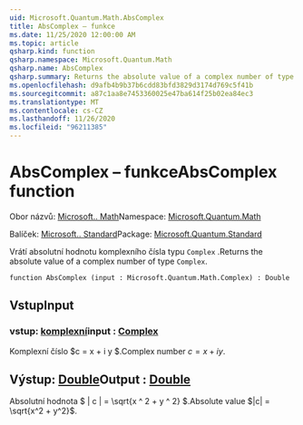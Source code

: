 ```yaml
---
uid: Microsoft.Quantum.Math.AbsComplex
title: AbsComplex – funkce
ms.date: 11/25/2020 12:00:00 AM
ms.topic: article
qsharp.kind: function
qsharp.namespace: Microsoft.Quantum.Math
qsharp.name: AbsComplex
qsharp.summary: Returns the absolute value of a complex number of type `Complex`.
ms.openlocfilehash: d9afb4b9b37b6cdd83bfd3829d3174d769c5f41b
ms.sourcegitcommit: a87c1aa8e7453360025e47ba614f25b02ea84ec3
ms.translationtype: MT
ms.contentlocale: cs-CZ
ms.lasthandoff: 11/26/2020
ms.locfileid: "96211385"
---
```

# <a name="abscomplex-function"></a><span data-ttu-id="b7c6f-102">AbsComplex – funkce</span><span class="sxs-lookup"><span data-stu-id="b7c6f-102">AbsComplex function</span></span>

<span data-ttu-id="b7c6f-103">Obor názvů: [Microsoft.. Math](xref:Microsoft.Quantum.Math)</span><span class="sxs-lookup"><span data-stu-id="b7c6f-103">Namespace: [Microsoft.Quantum.Math](xref:Microsoft.Quantum.Math)</span></span>

<span data-ttu-id="b7c6f-104">Balíček: [Microsoft.. Standard](https://nuget.org/packages/Microsoft.Quantum.Standard)</span><span class="sxs-lookup"><span data-stu-id="b7c6f-104">Package: [Microsoft.Quantum.Standard](https://nuget.org/packages/Microsoft.Quantum.Standard)</span></span>


<span data-ttu-id="b7c6f-105">Vrátí absolutní hodnotu komplexního čísla typu `Complex` .</span><span class="sxs-lookup"><span data-stu-id="b7c6f-105">Returns the absolute value of a complex number of type `Complex`.</span></span>

```qsharp
function AbsComplex (input : Microsoft.Quantum.Math.Complex) : Double
```


## <a name="input"></a><span data-ttu-id="b7c6f-106">Vstup</span><span class="sxs-lookup"><span data-stu-id="b7c6f-106">Input</span></span>

### <a name="input--complex"></a><span data-ttu-id="b7c6f-107">vstup: [komplexní](xref:Microsoft.Quantum.Math.Complex)</span><span class="sxs-lookup"><span data-stu-id="b7c6f-107">input : [Complex](xref:Microsoft.Quantum.Math.Complex)</span></span>

<span data-ttu-id="b7c6f-108">Komplexní číslo $c = x + i y $.</span><span class="sxs-lookup"><span data-stu-id="b7c6f-108">Complex number $c = x + i y$.</span></span>



## <a name="output--double"></a><span data-ttu-id="b7c6f-109">Výstup: [Double](xref:microsoft.quantum.lang-ref.double)</span><span class="sxs-lookup"><span data-stu-id="b7c6f-109">Output : [Double](xref:microsoft.quantum.lang-ref.double)</span></span>

<span data-ttu-id="b7c6f-110">Absolutní hodnota $ | c | = \sqrt{x ^ 2 + y ^ 2} $.</span><span class="sxs-lookup"><span data-stu-id="b7c6f-110">Absolute value $|c| = \sqrt{x^2 + y^2}$.</span></span>